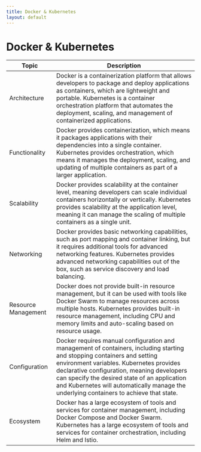 ```yaml
---
title: Docker & Kubernetes
layout: default
---    
```


# Docker & Kubernetes

| Topic | Description |
| --- | --- |
| Architecture | Docker is a containerization platform that allows developers to package and deploy applications as containers, which are lightweight and portable. Kubernetes is a container orchestration platform that automates the deployment, scaling, and management of containerized applications. |
| Functionality | Docker provides containerization, which means it packages applications with their dependencies into a single container. Kubernetes provides orchestration, which means it manages the deployment, scaling, and updating of multiple containers as part of a larger application. |
| Scalability | Docker provides scalability at the container level, meaning developers can scale individual containers horizontally or vertically. Kubernetes provides scalability at the application level, meaning it can manage the scaling of multiple containers as a single unit. |
| Networking | Docker provides basic networking capabilities, such as port mapping and container linking, but it requires additional tools for advanced networking features. Kubernetes provides advanced networking capabilities out of the box, such as service discovery and load balancing. |
| Resource Management | Docker does not provide built-in resource management, but it can be used with tools like Docker Swarm to manage resources across multiple hosts. Kubernetes provides built-in resource management, including CPU and memory limits and auto-scaling based on resource usage. |
| Configuration | Docker requires manual configuration and management of containers, including starting and stopping containers and setting environment variables. Kubernetes provides declarative configuration, meaning developers can specify the desired state of an application and Kubernetes will automatically manage the underlying containers to achieve that state. |
| Ecosystem | Docker has a large ecosystem of tools and services for container management, including Docker Compose and Docker Swarm. Kubernetes has a large ecosystem of tools and services for container orchestration, including Helm and Istio. |
